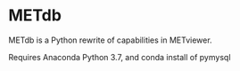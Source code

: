 # METdb
METdb is a Python rewrite of capabilities in METviewer.

Requires Anaconda Python 3.7, and conda install of pymysql

